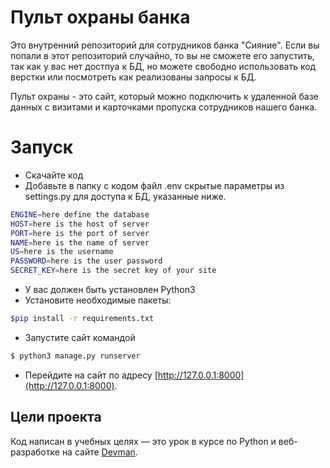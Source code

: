 # Пульт охраны банка

Это внутренний репозиторий для сотрудников банка "Сияние". Если вы попали в этот репозиторий случайно, то вы не сможете его запустить, 
так как у вас нет достпуа к БД, но можете свободно использовать код верстки или посмотреть как реализованы запросы к БД.

Пульт охраны - это сайт, который можно подключить к удаленной базе данных с визитами и карточками пропуска сотрудников нашего банка.

# Запуск

- Скачайте код
- Добавьте в папку с кодом файл .env скрытые параметры из settings.py для доступа к БД, указанные ниже.
```bash
ENGINE=here define the database 
HOST=here is the host of server
PORT=here is the port of server
NAME=here is the name of server
US=here is the username
PASSWORD=here is the user password
SECRET_KEY=here is the secret key of your site
```
- У вас должен быть установлен  Python3
- Установите необходимые пакеты:
```bash
$pip install -r requirements.txt
```
- Запустите сайт командой
```bash
$ python3 manage.py runserver
```
- Перейдите на сайт по адресу [http://127.0.0.1:8000](http://127.0.0.1:8000).

## Цели проекта

Код написан в учебных целях — это урок в курсе по Python и веб-разработке на сайте [Devman](https://dvmn.org).
